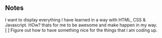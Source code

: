 ## Notes
I want to display everything I have learned in a way with HTML, CSS & Javascript. HOw? thats for me to be awesome and make happen in my way.
[  ] Figure out how to have something nice for the things that i am coding up.